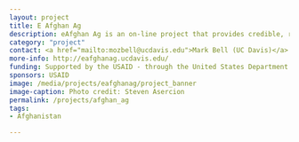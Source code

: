 ```yaml
---
layout: project
title: E Afghan Ag
description: eAfghan Ag is an on-line project that provides credible, relevant information to those helping farmers in Afghanistan
category: "project"
contact: <a href="mailto:mozbell@ucdavis.edu">Mark Bell (UC Davis)</a>
more-info: http://eafghanag.ucdavis.edu/
funding: Supported by the USAID - through the United States Department of Agriculture, Foreign Agricultural Service
sponsors: USAID
image: /media/projects/eafghanag/project_banner
image-caption: Photo credit: Steven Asercion
permalink: /projects/afghan_ag
tags:
- Afghanistan

---
```

